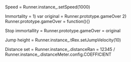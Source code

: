 Speed = Runner.instance_.setSpeed(1000)

Immortality = 1) var original = Runner.prototype.gameOver      2) Runner.prototype.gameOver = function(){}

Stop immortallity = Runner.prototype.gameOver = original

Jump height = Runner.instance_.tRex.setJumpVelocity(10)

Distance set = Runner.instance_.distanceRan = 12345 / Runner.instance_.distanceMeter.config.COEFFICIENT
